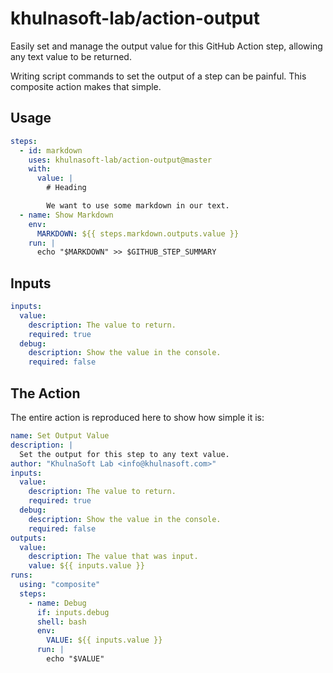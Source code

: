 # khulnasoft-lab/action-output

Easily set and manage the output value for this GitHub Action step, allowing any text value to be returned.

Writing script commands to set the output of a step can be painful.
This composite action makes that simple.

## Usage

```yaml
steps:
  - id: markdown
    uses: khulnasoft-lab/action-output@master
    with:
      value: |
        # Heading

        We want to use some markdown in our text.
  - name: Show Markdown
    env:
      MARKDOWN: ${{ steps.markdown.outputs.value }}
    run: |
      echo "$MARKDOWN" >> $GITHUB_STEP_SUMMARY
```

## Inputs

```yaml
inputs:
  value:
    description: The value to return.
    required: true
  debug:
    description: Show the value in the console.
    required: false
```

## The Action

The entire action is reproduced here to show how simple it is:

```yaml
name: Set Output Value
description: |
  Set the output for this step to any text value.
author: "KhulnaSoft Lab <info@khulnasoft.com>"
inputs:
  value:
    description: The value to return.
    required: true
  debug:
    description: Show the value in the console.
    required: false
outputs:
  value:
    description: The value that was input.
    value: ${{ inputs.value }}
runs:
  using: "composite"
  steps:
    - name: Debug
      if: inputs.debug
      shell: bash
      env:
        VALUE: ${{ inputs.value }}
      run: |
        echo "$VALUE"
```
